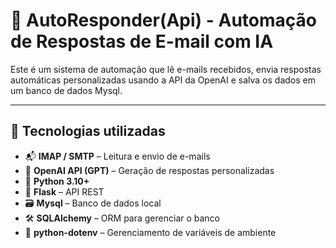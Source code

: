 # 🤖 AutoResponder(Api) - Automação de Respostas de E-mail com IA

Este é um sistema de automação que lê e-mails recebidos, envia respostas automáticas personalizadas usando a API da OpenAI e salva os dados em um banco de dados Mysql.

---

## 🚀 Tecnologias utilizadas

- 📬 **IMAP / SMTP** – Leitura e envio de e-mails
- 🧠 **OpenAI API (GPT)** – Geração de respostas personalizadas
- 🐍 **Python 3.10+**
- 🧪 **Flask** – API REST
- 🗃️ **Mysql** – Banco de dados local
- 🛠️ **SQLAlchemy** – ORM para gerenciar o banco
- 🔐 **python-dotenv** – Gerenciamento de variáveis de ambiente

